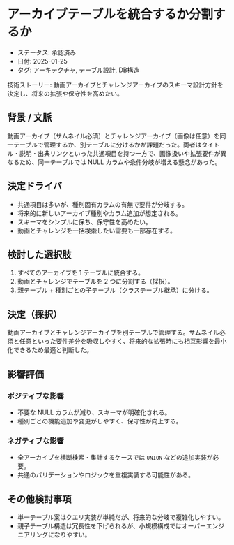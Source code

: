 # アーカイブテーブルを統合するか分割するか

- ステータス: 承認済み
- 日付: 2025-01-25
- タグ: アーキテクチャ, テーブル設計, DB構造

技術ストーリー: 動画アーカイブとチャレンジアーカイブのスキーマ設計方針を決定し、将来の拡張や保守性を高めたい。

## 背景 / 文脈

動画アーカイブ（サムネイル必須）とチャレンジアーカイブ（画像は任意）を同一テーブルで管理するか、別テーブルに分けるかが課題だった。両者はタイトル・説明・出典リンクといった共通項目を持つ一方で、画像扱いや拡張要件が異なるため、同一テーブルでは NULL カラムや条件分岐が増える懸念があった。

## 決定ドライバ

- 共通項目は多いが、種別固有カラムの有無で要件が分岐する。
- 将来的に新しいアーカイブ種別やカラム追加が想定される。
- スキーマをシンプルに保ち、保守性を高めたい。
- 動画とチャレンジを一括検索したい需要も一部存在する。

## 検討した選択肢

1. すべてのアーカイブを 1 テーブルに統合する。
2. 動画とチャレンジでテーブルを 2 つに分割する（採択）。
3. 親テーブル + 種別ごとの子テーブル（クラステーブル継承）に分ける。

## 決定（採択）

動画アーカイブとチャレンジアーカイブを別テーブルで管理する。サムネイル必須と任意といった要件差分を吸収しやすく、将来的な拡張時にも相互影響を最小化できるため最適と判断した。

## 影響評価

### ポジティブな影響

- 不要な NULL カラムが減り、スキーマが明確化される。
- 種別ごとの機能追加や変更がしやすく、保守性が向上する。

### ネガティブな影響

- 全アーカイブを横断検索・集計するケースでは `UNION` などの追加実装が必要。
- 共通のバリデーションやロジックを重複実装する可能性がある。

## その他検討事項

- 単一テーブル案はクエリ実装が単純だが、将来的な分岐で複雑化しやすい。
- 親子テーブル構造は冗長性を下げられるが、小規模構成ではオーバーエンジニアリングになりやすい。

